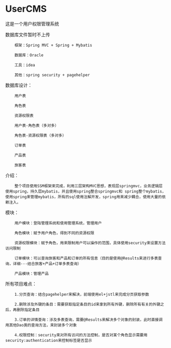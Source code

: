 # UserCMS
这是一个用户权限管理系统

数据库文件暂时不上传



        框架：Spring MVC + Spring + Mybatis

        数据库：Oracle

        工具：idea

        其他：spring security + pagehelper

数据库设计：

        用户表

        角色表

        资源权限表

        用户表-角色表（多对多）

        角色表-资源权限表（多对多）

        订单表

        产品表

        旅客表


介绍：
        
        整个项目使用SSM框架来完成，利用三层架构MVC思想，表现层springmvc，业务逻辑层使用spring，持久层mybatis，并且使用spring整合springmvc和 spring整个mybatis，使用spring来管理mybatis，所有的sql使用注解开发，spring用来减少耦合，使用大量的依赖注入。

模块：
        
        用户模块：登陆管理系统和使用管理系统，管理用户

        角色模块：赋予用户角色，得到不同的资源权限

        资源权限模块：赋予角色，用来限制用户可以操作的范围，具体使用security来设置方法访问限制

        订单模块：可以查询旅客和产品和订单的所有信息（目的是使用@Results来进行多表查询，详细---结合旅客+产品+订单多表查询）

        产品模块：管理产品

所有项目难点：

        1.分页查询：结合pagehelper来解决，前端使用el+jstl来完成分页获取参数

        2.删除涉及外键的条目：需要获取指定条目的id来拿到所有外键，删除所有有关的外键之后，再删除指定条目

        3.订单的详情查询：涉及多表查询，需要@Results来解决多个对象的封装，此时直接调用其他Dao类的查询方法，来封装多个对象

        4.权限控制：security来对所有访问的方法控制，是否对某个角色显示需要用security:authentication来控制标签是否显示

